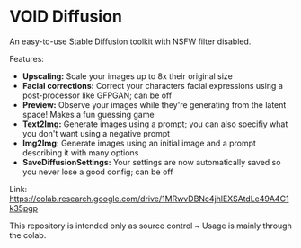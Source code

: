# VOID Diffusion
An easy-to-use Stable Diffusion toolkit with NSFW filter disabled.

Features:
- **Upscaling:** Scale your images up to 8x their original size
- **Facial corrections:** Correct your characters facial expressions using a post-processor like GFPGAN; can be off
- **Preview:** Observe your images while they're generating from the latent space! Makes a fun guessing game
- **Text2Img:** Generate images using a prompt; you can also specifiy what you don't want using a negative prompt
- **Img2Img:**  Generate images using an initial image and a prompt describing it with many options
- **SaveDiffusionSettings:** Your settings are now automatically saved so you never lose a good config; can be off

Link: https://colab.research.google.com/drive/1MRwvDBNc4jhlEXSAtdLe49A4C1k35pgp

This repository is intended only as source control ~ Usage is mainly through the colab.
